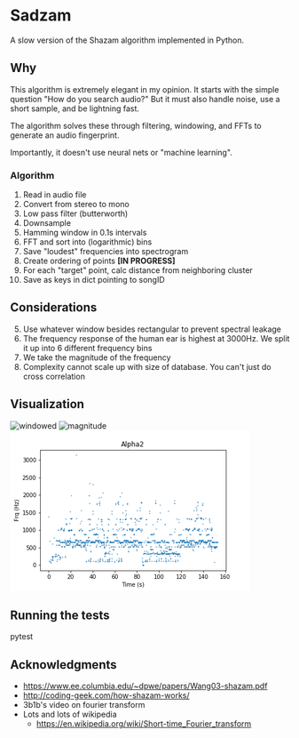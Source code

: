 # Sadzam

A slow version of the Shazam algorithm implemented in Python.

## Why

This algorithm is extremely elegant in my opinion. 
It starts with the simple question "How do you search audio?"
But it must also handle noise, use a short sample, and be lightning fast.

The algorithm solves these through filtering, windowing, and FFTs to generate an audio fingerprint.

Importantly, it doesn't use neural nets or "machine learning".

### Algorithm

1. Read in audio file
2. Convert from stereo to mono
3. Low pass filter (butterworth)
4. Downsample
5. Hamming window in 0.1s intervals 
6. FFT and sort into (logarithmic) bins 
7. Save "loudest" frequencies into spectrogram
8. Create ordering of points **[IN PROGRESS]**
9. For each "target" point, calc distance from neighboring cluster
10. Save as keys in dict pointing to songID

## Considerations

5. Use whatever window besides rectangular to prevent spectral leakage
6. The frequency response of the human ear is highest at 3000Hz.
We split it up into 6 different frequency bins
7. We take the magnitude of the frequency
9. Complexity cannot scale up with size of database. You can't just do cross correlation

## Visualization

![windowed](./XC/windowed.gif)
![magnitude](./XC/magnitude.gif)
![spectrogram](./XC/Alpha2.png)

## Running the tests

pytest

## Acknowledgments

* https://www.ee.columbia.edu/~dpwe/papers/Wang03-shazam.pdf
* http://coding-geek.com/how-shazam-works/
* 3b1b's video on fourier transform
* Lots and lots of wikipedia
  * https://en.wikipedia.org/wiki/Short-time_Fourier_transform

